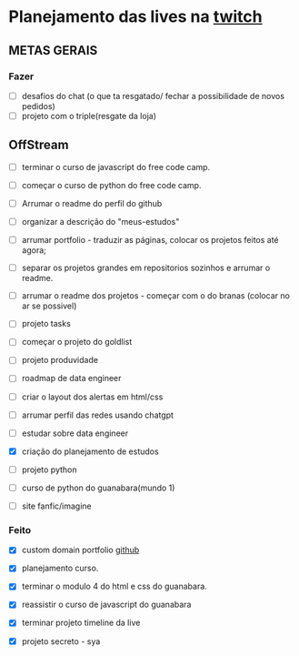 # Planejamento das lives na [twitch](https://www.twitch.tv/jkoizumii)

## METAS GERAIS
### Fazer
- [ ] desafios do chat (o que ta resgatado/ fechar a possibilidade de novos pedidos)
- [ ] projeto com o triple(resgate da loja) 

## OffStream

- [ ] terminar o curso de javascript do free code camp.
- [ ] começar o curso de python do free code camp.
- [ ] Arrumar o readme do perfil do github
- [ ] organizar a descrição do "meus-estudos"
- [ ] arrumar portfolio - traduzir as páginas, colocar os projetos feitos até agora;
- [ ] separar os projetos grandes em repositorios sozinhos e arrumar o readme.
- [ ] arrumar o readme dos projetos - começar com o do branas (colocar no ar se possivel)
- [ ] projeto tasks
- [ ] começar o projeto do goldlist
- [ ] projeto produvidade
- [ ] roadmap de data engineer
- [ ] criar o layout dos alertas em html/css
- [ ] arrumar perfil das redes usando chatgpt
- [ ] estudar sobre data engineer
- [x] criação do planejamento de estudos
- [ ] projeto python
- [ ] curso de python do guanabara(mundo 1)
- [ ] site fanfic/imagine


### Feito

- [x] custom domain portfolio [github](https://docs.github.com/pt/pages/configuring-a-custom-domain-for-your-github-pages-site/about-custom-domains-and-github-pages#using-an-apex-domain-for-your-github-pages-site)
- [x] planejamento curso.
- [x] terminar o modulo 4 do html e css do guanabara.
- [x] reassistir o curso de javascript do guanabara
- [x] terminar projeto timeline da live
- [x] projeto secreto - sya

